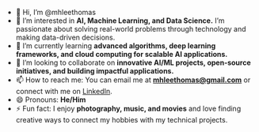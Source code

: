 - 👋 Hi, I’m @mhleethomas  
- 👀 I’m interested in **AI, Machine Learning, and Data Science.** I’m passionate about solving real-world problems through technology and making data-driven decisions.  
- 🌱 I’m currently learning **advanced algorithms, deep learning frameworks, and cloud computing for scalable AI applications.**  
- 💞️ I’m looking to collaborate on **innovative AI/ML projects, open-source initiatives, and building impactful applications.**  
- 📫 How to reach me: You can email me at **mhleethomas@gmail.com** or connect with me on [LinkedIn](https://www.linkedin.com/in/mhleethomas).  
- 😄 Pronouns: **He/Him**  
- ⚡ Fun fact: I enjoy **photography, music, and movies** and love finding creative ways to connect my hobbies with my technical projects.  
